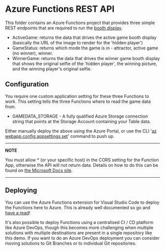 # Azure Functions REST API

This folder contains an Azure Functions project that provides three simple REST endpoints that are required to run the [booth display](../booth-display).

- ActiveGame: returns the data that drives the active game booth display (basically the URL of the image to render for the 'hidden player')
- GameStatus: returns which mode the game is in - attractor, active game (no winner), winner.
- WinnerGame: returns the data that drives the winner game booth display that shows the original selfie of the 'hidden player', the winning picture, and the winning player's original selfie.

## Configuration

You require one custom application setting for these three Functions to work. This setting tells the three Functions where to read the game data from.

- GAMEDATA_STORAGE - A fully qualified Azure Storage connection string that points at the Storage Account containing your Table data.

Either manually deploy the above using the Azure Portal, or use the CLI '[az webapp config appsettings set](https://docs.microsoft.com/en-us/cli/azure/webapp/config/appsettings?view=azure-cli-latest#az-webapp-config-appsettings-set)' command to push up.

---
**NOTE**

You must allow * (or your specific host) in the CORS setting for the Function App, otherwise the API will not return data. Details on how to do this can be found on [the Microsoft Docs site](https://docs.microsoft.com/en-us/azure/azure-functions/functions-how-to-use-azure-function-app-settings#cors).

---

## Deploying

You can use the Azure Functions extension for Visual Studio Code to deploy the Functions here to Azure. This is already well documented so go and [have a read](https://code.visualstudio.com/tutorials/functions-extension/deploy-app)!

It's also possible to deploy Functions using a centralised CI / CD platform like Azure DevOps, though this becomes more challenging when multiple solutions with multiple destinations are present in a single repository like this demo. If you want to do an Azure DevOps deployment you can consider moving solutions to Git Branches or to individual Git repositories.